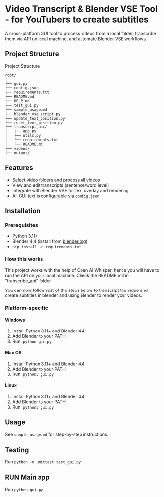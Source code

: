 # Video Transcript & Blender VSE Tool - for YouTubers to create subtitles

A cross-platform GUI tool to process videos from a local folder, transcribe them via API on local machine, and automate Blender VSE workflows.

## Project Structure
Project Structure
```
root/
│
├── gui.py
├── config.json
├── requirements.txt
├── README.md
├── HELP.md
├── test_gui.py
├── sample_usage.md
├── blender_vse_script.py
├── update_text_position.py
├── reset_text_position.py
├── transcript_api/
│   ├── app.py
│   ├── utils.py
│   └── requirements.txt
│   └── README.md
├── videos/
├── output/
```
## Features

- Select video folders and process all videos
- View and edit transcripts (sentence/word level)
- Integrate with Blender VSE for text overlay and rendering
- All GUI text is configurable via `config.json`

## Installation


### Prerequisites

- Python 3.11+
- Blender 4.4 (install from [blender.org](https://www.blender.org/download/))
- `pip install -r requirements.txt`

### How this works

This project works with the help of Open AI Whisper, hence you will have to run the API on your local machine. Check the README.md in "transcribe_api" folder

You can now follow rest of the steps below to transcript the video and create subtitles in blender and using blender to render your videos.

### Platform-specific

#### Windows

1. Install Python 3.11+ and Blender 4.4
2. Add Blender to your PATH
3. Run: `python gui.py`

#### Mac OS

1. Install Python 3.11+ and Blender 4.4
2. Add Blender to your PATH
3. Run: `python3 gui.py`

#### Linux

1. Install Python 3.11+ and Blender 4.4
2. Add Blender to your PATH
3. Run: `python3 gui.py`

## Usage

See `sample_usage.md` for step-by-step instructions.

## Testing

Run `python -m unittest test_gui.py`

## RUN Main app

Run `python gui.py`
